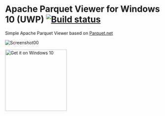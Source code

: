 # Apache Parquet Viewer for Windows 10 (UWP) [![Build status](https://aloneguid.visualstudio.com/Parquet%20Viewer%20for%20Windows%2010/_apis/build/status/Core%20Build)](https://aloneguid.visualstudio.com/Parquet%20Viewer%20for%20Windows%2010/_build/latest?definitionId=28)

Simple Apache Parquet Viewer based on [Parquet.net](https://github.com/elastacloud/parquet-dotnet)

![Screenshot00](graphics/screenshot00.png)

<a href="https://www.microsoft.com/store/apps/9pgb0m8z4j2t?ocid=badge"><img src="https://assets.windowsphone.com/f2f77ec7-9ba9-4850-9ebe-77e366d08adc/English_Get_it_Win_10_InvariantCulture_Default.png" alt="Get it on Windows 10" width="200" /></a>
